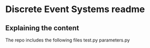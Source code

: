 # Discrete Event Systems readme

## Explaining the content
The repo includes the following files
    test.py
    parameters.py
